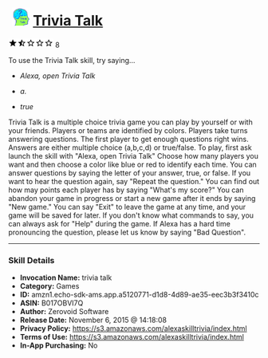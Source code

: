 # &nbsp;<img src="skill_icon" alt="Trivia Talk icon" width="36"> [Trivia Talk](http://alexa.amazon.com/#skills/amzn1.echo-sdk-ams.app.a5120771-d1d8-4d89-ae35-eec3b3f3410c)
![1.8 stars](../../images/ic_star_black_18dp_1x.png)![1.8 stars](../../images/ic_star_half_black_18dp_1x.png)![1.8 stars](../../images/ic_star_border_black_18dp_1x.png)![1.8 stars](../../images/ic_star_border_black_18dp_1x.png)![1.8 stars](../../images/ic_star_border_black_18dp_1x.png) 8

To use the Trivia Talk skill, try saying...

* *Alexa, open Trivia Talk*

* *a.*

* *true*

Trivia Talk is a multiple choice trivia game you can play by yourself or with your friends.  Players or teams are identified by colors.  Players take turns answering questions.  The first player to get enough questions right wins.  Answers are either multiple choice (a,b,c,d) or true/false.  To play, first ask launch the skill with "Alexa, open Trivia Talk"  Choose how many players you want and then choose a color like blue or red to identify each time.  You can answer questions by saying the letter of your answer, true, or false.  If you want to hear the question again, say "Repeat the question."  You can find out how may points each player has by saying "What's my score?"  You can abandon your game in progress or start a new game after it ends by saying "New game."  You can say "Exit" to leave the game at any time, and your game will be saved for later.  If you don't know what commands to say, you can always ask for "Help" during the game.  If Alexa has a hard time pronouncing the question, please let us know by saying "Bad Question".

***

### Skill Details

* **Invocation Name:** trivia talk
* **Category:** Games
* **ID:** amzn1.echo-sdk-ams.app.a5120771-d1d8-4d89-ae35-eec3b3f3410c
* **ASIN:** B017OBVI7Q
* **Author:** Zerovoid Software
* **Release Date:** November 6, 2015 @ 14:18:08
* **Privacy Policy:** https://s3.amazonaws.com/alexaskilltrivia/index.html
* **Terms of Use:** https://s3.amazonaws.com/alexaskilltrivia/index.html
* **In-App Purchasing:** No
